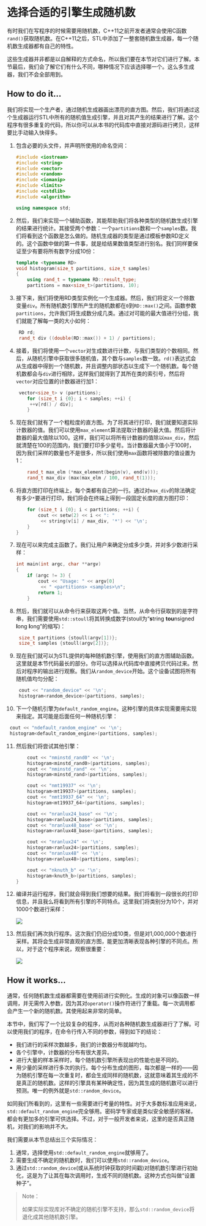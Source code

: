 # 选择合适的引擎生成随机数

有时我们在写程序的时候需要用随机数，C++11之前开发者通常会使用C函数`rand()`获取随机数。在C++11之后，STL中添加了一整套随机数生成器，每一个随机数生成器都有自己的特性。

这些生成器并非都是以自解释的方式命名，所以我们要在本节对它们进行了解。本节最后，我们会了解它们有什么不同，哪种情况下应该选择哪一个。这么多生成器，我们不会全部用到。

## How to do it...

我们将实现一个生产者，通过随机生成器画出漂亮的直方图。然后，我们将通过这个生成器运行STL中所有的随机值生成引擎，并且对其产生的结果进行了解。这个程序有很多重复的代码，所以你可以从本书的代码库中直接对源码进行拷贝，这样要比手动输入快得多。

1. 包含必要的头文件，并声明所使用的命名空间：

   ```c++
   #include <iostream>
   #include <string>
   #include <vector>
   #include <random>
   #include <iomanip>
   #include <limits>
   #include <cstdlib>
   #include <algorithm>
   
   using namespace std;
   ```

2. 然后，我们来实现一个辅助函数，其能帮助我们将各种类型的随机数生成引擎的结果进行统计。其接受两个参数：一个`partitions`数和一个`samples`数。我们将看到这个函数是怎么做的。随机生成器的类型是通过模板参数RD定义的。这个函数中做的第一件事，就是给结果数值类型进行别名。我们同样要保证至少有要将所有数字分成10份：

   ```c++
   template <typename RD>
   void histogram(size_t partitions, size_t samples)
   {
       using rand_t = typename RD::result_type;
       partitions = max<size_t>(partitions, 10);
   ```

3. 接下来，我们将使用RD类型实例化一个生成器。然后，我们将定义一个除数变量`div`。所有随机数引擎所产生的随机数都在`0`到`RD::max()`之间。函数参数`partitions`，允许我们将生成数分成几类。通过对可能的最大值进行分组，我们就能了解每一类的大小如何：

   ```c++
   	RD rd;
   	rand_t div ((double(RD::max()) + 1) / partitions); 
   ```

4. 接着，我们将使用一个`vector`对生成数进行计数，与我们类型的个数相同。然后，从随机引擎中获取很多随机值，其个数与`samples`数一致。`rd()`表达式会从生成器中得到一个随机数，并且调整内部状态以生成下一个随机数。每个随机数都会与`div`进行相除，这样我们就得到了其所在类的索引号，然后将`vector`对应位置的计数器进行加1：

   ```c++
   	vector<size_t> v (partitions);
       for (size_t i {0}; i < samples; ++i) {
       	++v[rd() / div];
       } 
   ```

5. 现在我们就有了一个粗粒度的直方图。为了将其进行打印，我们就要知道实际计数器的值。我们可以使用`max_element`算法提取计数器的最大值。然后将计数器的最大值除以100。这样，我们可以将所有计数器的值除以`max_div`，然后就清楚在100的范围内，我们要打印多少星号。当计数器最大值小于100时，因为我们采样的数量也不是很多，所以我们使用`max`函数将被除数的值设置为1：

   ```c++
       rand_t max_elm (*max_element(begin(v), end(v)));
       rand_t max_div (max(max_elm / 100, rand_t(1)));
   ```

6. 将直方图打印在终端上，每个类都有自己的一行。通过对`max_div`的除法确定有多少`*`要进行打印，我们将会在终端上得到一段固定长度的直方图打印：

   ```c++
       for (size_t i {0}; i < partitions; ++i) {
           cout << setw(2) << i << ": "
           	<< string(v[i] / max_div, '*') << '\n';
       }
   }
   ```

7. 现在可以来完成主函数了。我们让用户来确定分成多少类，并对多少数进行采样：

   ```c++
   int main(int argc, char **argv)
   {
       if (argc != 3) {
           cout << "Usage: " << argv[0]
           	<< " <partitions> <samples>\n";
           return 1;
       }
   ```

8. 然后，我们就可以从命令行来获取这两个值。当然，从命令行获取到的是字符串，我们需要使用`std::stoull`将其转换成数字(stoull为“**s**tring **tou**nsigned **l**ong **l**ong”的缩写)：

   ```c++
   	size_t partitions {stoull(argv[1])};
   	size_t samples {stoull(argv[2])};
   ```

9. 现在我们就可以为STL提供的每种随机数引擎，使用我们的直方图辅助函数。这里就是本节代码最长的部分。你可以选择从代码库中直接拷贝代码过来。然后对程序的输出进行观察。我们从`random_device`开始。这个设备试图将所有随机值均匀分配：

   ```c++
   	cout << "random_device" << '\n';
   	histogram<random_device>(partitions, samples);
   ```

10. 下一个随机引擎为`default_random_engine`。这种引擎的具体实现需要用实现来指定。其可能是后面任何一种随机引擎：

   ```c++
   	cout << "ndefault_random_engine" << '\n';
   	histogram<default_random_engine>(partitions, samples);
   ```

11. 然后我们将尝试其他引擎：

    ```c++
        cout << "nminstd_rand0" << '\n';
        histogram<minstd_rand0>(partitions, samples);
        cout << "nminstd_rand" << '\n';
        histogram<minstd_rand>(partitions, samples);
    
        cout << "nmt19937" << '\n';
        histogram<mt19937>(partitions, samples);
        cout << "nmt19937_64" << '\n';
        histogram<mt19937_64>(partitions, samples);
    
        cout << "nranlux24_base" << '\n';
        histogram<ranlux24_base>(partitions, samples);
        cout << "nranlux48_base" << '\n';
        histogram<ranlux48_base>(partitions, samples);
    
        cout << "nranlux24" << '\n';
        histogram<ranlux24>(partitions, samples);
        cout << "nranlux48" << '\n';
        histogram<ranlux48>(partitions, samples);
    
        cout << "nknuth_b" << '\n';
        histogram<knuth_b>(partitions, samples);
    }
    ```

12. 编译并运行程序，我们就会得到我们想要的结果。我们将看到一段很长的打印信息，并且我么将看到所有引擎的不同特点。这里我们将类别分为10个，并对1000个数进行采样：

    ![](../../images/chapter8/8-13-1.png)

13. 然后我们再次执行程序。这次我们仍旧分成10类，但是对1,000,000个数进行采样。其将会生成非常直观的直方图，能更加清晰表现各种引擎的不同点。所以，对于这个程序来说，观察很重要：

    ![](../../images/chapter8/8-13-2.png)

## How it works...

通常，任何随机数生成器都需要在使用前进行实例化。生成的对象可以像函数一样调用，并无需传入参数，因为其对`operator()`操作符进行了重载。每一次调用都会产生一个新的随机数。其使用起来非常的简单。

本节中，我们写了一个比较复杂的程序，从而对各种随机数生成器进行了了解。可以使用我们的程序，在命令行传入不同的参数，得到如下的结论：

- 我们进行的采样次数越多，我们的计数器分布就越均匀。
- 各个引擎中，计数器的分布有很大差异。
- 进行大量的样本采样时，每个随机数引擎所表现出的性能也是不同的。
- 用少量的采样进行多次的执行。每个分布生成的图形，每次都是一样的——因为随机引擎在每一次重复时，都会生成同样的随机数，这就意味着其生成的不是真正的随机数。这样的引擎具有某种确定性，因为其生成的随机数可以进行预测。唯一的例外就是`std::random_device`。

如同我们所看到的，这里有一些需要进行考量的特性。对于大多数标准应用来说，`std::default_random_engine`完全够用。密码学专家或是类似安全敏感的客梯，都会有更加多的引擎可供选择。不过，对于一般开发者来说，这里的是否真正随机，对我们的影响并不大。

我们需要从本节总结出三个实际情况：

1. 通常，选择使用`std::default_random_engine`就够用了。
2. 需要生成不确定的随机数时，我们可以使用`std::random_device`。
3. 通过`std::random_device`(或从系统时钟获取的时间戳)对随机数引擎进行初始化，这是为了让其在每次调用时，生成不同的随机数。这种方式也叫做“设置种子”。

> Note：
>
> 如果实际实现库对不确定的随机引擎不支持，那么`std::random_device`将退化成其他随机数引擎。

